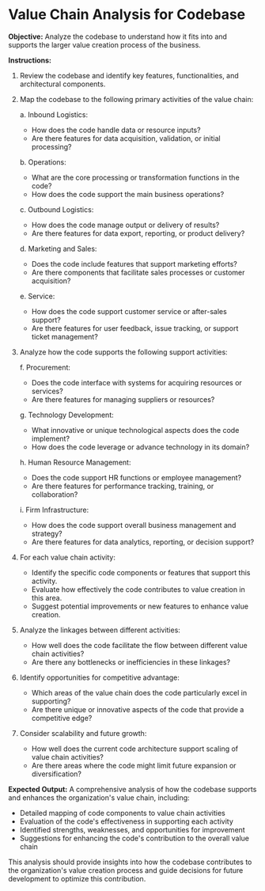 # Value Chain Analysis for Codebase

**Objective:** Analyze the codebase to understand how it fits into and supports the larger value creation process of the business.

**Instructions:**

1. Review the codebase and identify key features, functionalities, and architectural components.

2. Map the codebase to the following primary activities of the value chain:

   a. Inbound Logistics:
      - How does the code handle data or resource inputs?
      - Are there features for data acquisition, validation, or initial processing?

   b. Operations:
      - What are the core processing or transformation functions in the code?
      - How does the code support the main business operations?

   c. Outbound Logistics:
      - How does the code manage output or delivery of results?
      - Are there features for data export, reporting, or product delivery?

   d. Marketing and Sales:
      - Does the code include features that support marketing efforts?
      - Are there components that facilitate sales processes or customer acquisition?

   e. Service:
      - How does the code support customer service or after-sales support?
      - Are there features for user feedback, issue tracking, or support ticket management?

3. Analyze how the code supports the following support activities:

   f. Procurement:
      - Does the code interface with systems for acquiring resources or services?
      - Are there features for managing suppliers or resources?

   g. Technology Development:
      - What innovative or unique technological aspects does the code implement?
      - How does the code leverage or advance technology in its domain?

   h. Human Resource Management:
      - Does the code support HR functions or employee management?
      - Are there features for performance tracking, training, or collaboration?

   i. Firm Infrastructure:
      - How does the code support overall business management and strategy?
      - Are there features for data analytics, reporting, or decision support?

4. For each value chain activity:
   - Identify the specific code components or features that support this activity.
   - Evaluate how effectively the code contributes to value creation in this area.
   - Suggest potential improvements or new features to enhance value creation.

5. Analyze the linkages between different activities:
   - How well does the code facilitate the flow between different value chain activities?
   - Are there any bottlenecks or inefficiencies in these linkages?

6. Identify opportunities for competitive advantage:
   - Which areas of the value chain does the code particularly excel in supporting?
   - Are there unique or innovative aspects of the code that provide a competitive edge?

7. Consider scalability and future growth:
   - How well does the current code architecture support scaling of value chain activities?
   - Are there areas where the code might limit future expansion or diversification?

**Expected Output:** A comprehensive analysis of how the codebase supports and enhances the organization's value chain, including:
- Detailed mapping of code components to value chain activities
- Evaluation of the code's effectiveness in supporting each activity
- Identified strengths, weaknesses, and opportunities for improvement
- Suggestions for enhancing the code's contribution to the overall value chain

This analysis should provide insights into how the codebase contributes to the organization's value creation process and guide decisions for future development to optimize this contribution.